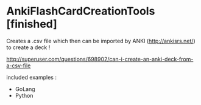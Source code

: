 # AnkiFlashCardCreationTools [finished]

Creates a .csv file which then can be imported by ANKI (http://ankisrs.net/) to create a deck !

http://superuser.com/questions/698902/can-i-create-an-anki-deck-from-a-csv-file

included examples :

- GoLang 
- Python
 
